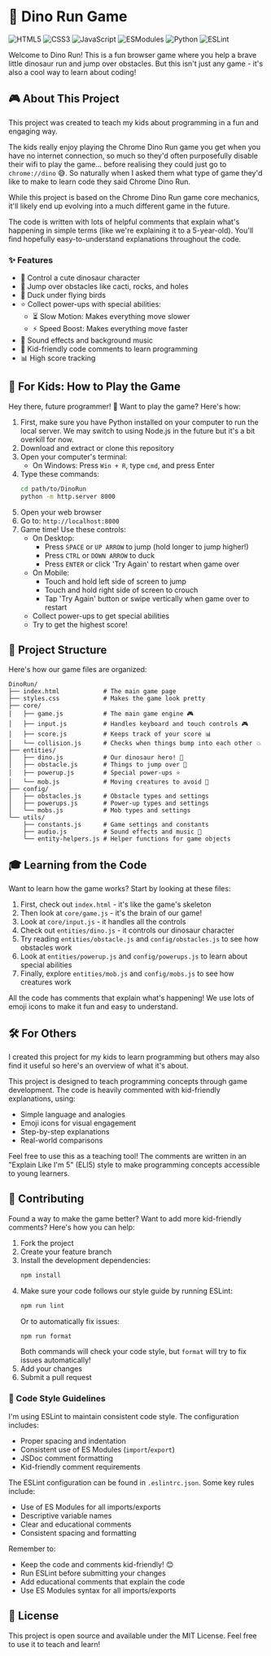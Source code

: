 # 🦖 Dino Run Game

![HTML5](https://img.shields.io/badge/html5-%23E34F26.svg?style=for-the-badge&logo=html5&logoColor=white)
![CSS3](https://img.shields.io/badge/css3-%231572B6.svg?style=for-the-badge&logo=css3&logoColor=white)
![JavaScript](https://img.shields.io/badge/javascript-%23323330.svg?style=for-the-badge&logo=javascript&logoColor=%23F7DF1E)
![ESModules](https://img.shields.io/badge/ES%20Modules-%23F7DF1E.svg?style=for-the-badge&logo=javascript&logoColor=black)
![Python](https://img.shields.io/badge/python-3670A0?style=for-the-badge&logo=python&logoColor=ffdd54)
![ESLint](https://img.shields.io/badge/ESLint-4B3263?style=for-the-badge&logo=eslint&logoColor=white)

Welcome to Dino Run! This is a fun browser game where you help a brave little dinosaur run and jump over obstacles. But this isn't just any game - it's also a cool way to learn about coding! 

## 🎮 About This Project

This project was created to teach my kids about programming in a fun and engaging way.

The kids really enjoy playing the Chrome Dino Run game you get when you have no internet connection, so much so they'd often purposefully disable their wifi to play the game... before realising they could just go to `chrome://dino` 😅. So naturally when I asked them what type of game they'd like to make to learn code they said Chrome Dino Run.

While this project is based on the Chrome Dino Run game core mechanics, it'll likely end up evolving into a much different game in the future.

The code is written with lots of helpful comments that explain what's happening in simple terms (like we're explaining it to a 5-year-old). You'll find hopefully easy-to-understand explanations throughout the code.

### ✨ Features

- 🦖 Control a cute dinosaur character
- 🌵 Jump over obstacles like cacti, rocks, and holes
- 🦅 Duck under flying birds
- ⭐ Collect power-ups with special abilities:
  - ⏳ Slow Motion: Makes everything move slower
  - ⚡ Speed Boost: Makes everything move faster
- 🎵 Sound effects and background music
- 💫 Kid-friendly code comments to learn programming
- 📊 High score tracking

## 🎯 For Kids: How to Play the Game

Hey there, future programmer! 👋 Want to play the game? Here's how:

1. First, make sure you have Python installed on your computer to run the local server. We may switch to using Node.js in the future but it's a bit overkill for now.
2. Download and extract or clone this repository
3. Open your computer's terminal:
   - On Windows: Press `Win + R`, type `cmd`, and press Enter
4. Type these commands:
   ```bash
   cd path/to/DinoRun
   python -m http.server 8000
   ```
5. Open your web browser
6. Go to: `http://localhost:8000`
7. Game time! Use these controls:
   - On Desktop:
     - Press `SPACE` or `UP ARROW` to jump (hold longer to jump higher!)
     - Press `CTRL` or `DOWN ARROW` to duck
     - Press `ENTER` or click 'Try Again' to restart when game over
   - On Mobile:
     - Touch and hold left side of screen to jump
     - Touch and hold right side of screen to crouch
     - Tap 'Try Again' button or swipe vertically when game over to restart
   - Collect power-ups to get special abilities
   - Try to get the highest score!

## 📁 Project Structure

Here's how our game files are organized:

```
DinoRun/
├── index.html            # The main game page
├── styles.css            # Makes the game look pretty
├── core/
│   ├── game.js           # The main game engine 🎮
│   ├── input.js          # Handles keyboard and touch controls 🎮
│   ├── score.js          # Keeps track of your score 📊
│   └── collision.js      # Checks when things bump into each other 💥
├── entities/
│   ├── dino.js           # Our dinosaur hero! 🦖
│   ├── obstacle.js       # Things to jump over 🌵
│   ├── powerup.js        # Special power-ups ⭐
│   └── mob.js            # Moving creatures to avoid 🦅
├── config/
│   ├── obstacles.js      # Obstacle types and settings
│   ├── powerups.js       # Power-up types and settings
│   └── mobs.js           # Mob types and settings
└── utils/
    ├── constants.js      # Game settings and constants
    ├── audio.js          # Sound effects and music 🎵
    └── entity-helpers.js # Helper functions for game objects
```

## 🎓 Learning from the Code

Want to learn how the game works? Start by looking at these files:

1. First, check out `index.html` - it's like the game's skeleton
2. Then look at `core/game.js` - it's the brain of our game!
3. Look at `core/input.js` - it handles all the controls
4. Check out `entities/dino.js` - it controls our dinosaur character
5. Try reading `entities/obstacle.js` and `config/obstacles.js` to see how obstacles work
6. Look at `entities/powerup.js` and `config/powerups.js` to learn about special abilities
7. Finally, explore `entities/mob.js` and `config/mobs.js` to see how creatures work

All the code has comments that explain what's happening! We use lots of emoji icons to make it fun and easy to understand.

## 🛠️ For Others

I created this project for my kids to learn programming but others may also find it useful so here's an overview of what it's about.

This project is designed to teach programming concepts through game development. The code is heavily commented with kid-friendly explanations, using:

- Simple language and analogies
- Emoji icons for visual engagement
- Step-by-step explanations
- Real-world comparisons

Feel free to use this as a teaching tool! The comments are written in an "Explain Like I'm 5" (ELI5) style to make programming concepts accessible to young learners.

## 🤝 Contributing

Found a way to make the game better? Want to add more kid-friendly comments? Here's how you can help:

1. Fork the project
2. Create your feature branch
3. Install the development dependencies:
   ```bash
   npm install
   ```
4. Make sure your code follows our style guide by running ESLint:
   ```bash
   npm run lint
   ```
   Or to automatically fix issues:
   ```bash
   npm run format
   ```
   Both commands will check your code style, but `format` will try to fix issues automatically!
5. Add your changes
6. Submit a pull request

### 📝 Code Style Guidelines

I'm using ESLint to maintain consistent code style. The configuration includes:

- Proper spacing and indentation
- Consistent use of ES Modules (`import`/`export`)
- JSDoc comment formatting
- Kid-friendly comment requirements

The ESLint configuration can be found in `.eslintrc.json`. Some key rules include:
- Use of ES Modules for all imports/exports
- Descriptive variable names
- Clear and educational comments
- Consistent spacing and formatting

Remember to:
- Keep the code and comments kid-friendly! 😊
- Run ESLint before submitting your changes
- Add educational comments that explain the code
- Use ES Modules syntax for all imports/exports

## 📝 License

This project is open source and available under the MIT License. Feel free to use it to teach and learn!
